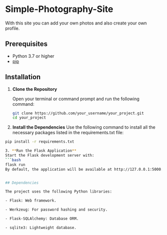 # Simple-Photography-Site

With this site you can add your own photos and also create your own profile.

## Prerequisites

- Python 3.7 or higher
- [pip](https://pip.pypa.io/)


## Installation

1. **Clone the Repository**

   Open your terminal or command prompt and run the following command:

   ```bash
   git clone https://github.com/your_username/your_project.git
   cd your_project

2. **Install the Dependencies**
  Use the following command to install all the necessary packages listed in the requirements.txt file:
  ```bash
  pip install -r requirements.txt

3. **Run the Flask Application**
  Start the Flask development server with:
  ```bash
  flask run
  By default, the application will be available at http://127.0.0.1:5000.


## Dependencies

The project uses the following Python libraries:

- Flask: Web framework.

- Werkzeug: For password hashing and security.

- Flask-SQLAlchemy: Database ORM.

- sqlite3: Lightweight database.
